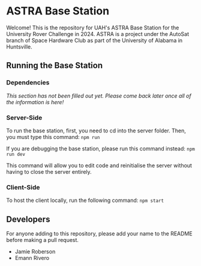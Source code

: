 # ASTRA Base Station
Welcome! This is the repository for UAH's ASTRA Base Station for the University Rover Challenge in 2024.
ASTRA is a project under the AutoSat branch of Space Hardware Club as part of the University of Alabama in Huntsville.

## Running the Base Station
### Dependencies
*This section has not been filled out yet. Please come back later once all of the information is here!*

### Server-Side
To run the base station, first, you need to cd into the server folder. Then, you must type this command:
```npm run```

If you are debugging the base station, please run this command instead:
```npm run dev```

This command will allow you to edit code and reinitialise the server without having to close the server entirely.

### Client-Side
To host the client locally, run the following command:
```npm start```

## Developers
For anyone adding to this repository, please add your name to the README before making a pull request.
- Jamie Roberson
- Emann Rivero
